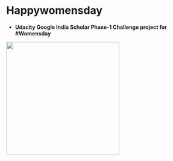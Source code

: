 # Happywomensday

- **Udacity Google India Scholar Phase-1 Challenge project for #Womensday**

<img src= "https://github.com/thirulak/Happywomensday/blob/master/ezgif.com-video-to-gif.gif" width=300>
